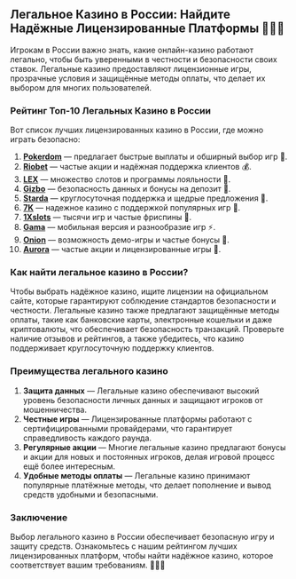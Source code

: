 ## Легальное Казино в России: Найдите Надёжные Лицензированные Платформы 🎰🇷🇺

Игрокам в России важно знать, какие онлайн-казино работают легально, чтобы быть уверенными в честности и безопасности своих ставок. Легальные казино предоставляют лицензионные игры, прозрачные условия и защищённые методы оплаты, что делает их выбором для многих пользователей.

### Рейтинг Топ-10 Легальных Казино в России

Вот список лучших лицензированных казино в России, где можно играть безопасно:

1. **[Pokerdom](https://brandplay.link/4k77v2yx)** — предлагает быстрые выплаты и обширный выбор игр 🎲.
2. **[Riobet](https://brandplay.link/7xBLTPyj)** — частые акции и надёжная поддержка клиентов 💰.
3. **[LEX](https://brandplay.link/zW4hdDFV)** — множество слотов и программы лояльности 🎉.
4. **[Gizbo](https://brandplay.link/bprXw4YV)** — безопасность данных и бонусы на депозит 🎁.
5. **[Starda](https://brandplay.link/fB7xwRFL)** — круглосуточная поддержка и щедрые предложения 🎈.
6. **[7K](https://brandplay.link/BvQyFShp)** — надежное казино с поддержкой популярных игр 🎯.
7. **[1Xslots](https://brandplay.link/hSB1khtr)** — тысячи игр и частые фриспины 🌟.
8. **[Gama](https://brandplay.link/j6NMKsDz)** — мобильная версия и разнообразие игр ⚡.
9. **[Onion](https://brandplay.link/zBGRVpQ9)** — возможность демо-игры и частые бонусы 🎰.
10. **[Aurora](https://10trafic-stat2.com/click/668546556bcc6313411604bd/6766/13032/subaccount)** — частые акции и лицензированные игры 💎.

### Как найти легальное казино в России?

Чтобы выбрать надёжное казино, ищите лицензии на официальном сайте, которые гарантируют соблюдение стандартов безопасности и честности. Легальные казино также предлагают защищённые методы оплаты, такие как банковские карты, электронные кошельки и даже криптовалюты, что обеспечивает безопасность транзакций. Проверьте наличие отзывов и рейтингов, а также убедитесь, что казино поддерживает круглосуточную поддержку клиентов.

### Преимущества легального казино

1. **Защита данных** — Легальные казино обеспечивают высокий уровень безопасности личных данных и защищают игроков от мошенничества.
2. **Честные игры** — Лицензированные платформы работают с сертифицированными провайдерами, что гарантирует справедливость каждого раунда.
3. **Регулярные акции** — Многие легальные казино предлагают бонусы и акции для новых и постоянных игроков, делая игровой процесс ещё более интересным.
4. **Удобные методы оплаты** — Легальные казино принимают популярные платёжные методы, что делает пополнение и вывод средств удобными и безопасными.

### Заключение

Выбор легального казино в России обеспечивает безопасную игру и защиту средств. Ознакомьтесь с нашим рейтингом лучших лицензированных платформ, чтобы найти надёжное казино, которое соответствует вашим требованиям. 🎉🎰💸
